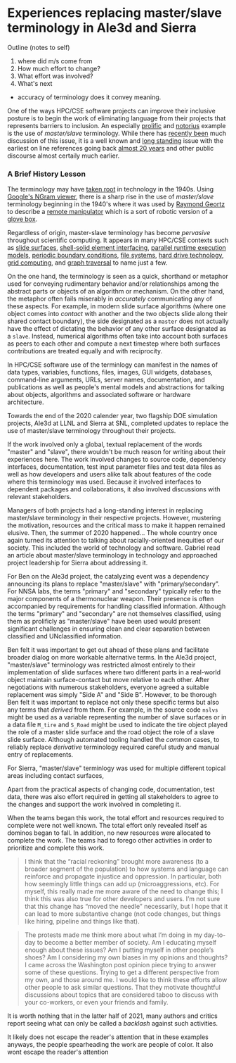 # Experiences replacing master/slave terminology in Ale3d and Sierra

Outline (notes to self)
1. where did m/s come from
2. How much effort to change?
3. What effort was involved?
4. What's next
* accuracy of terminology does it convey meaning.


One of the ways HPC/CSE software projects can improve their inclusive posture is to begin the work of eliminating language from their projects that represents barriers to inclusion.
An especially [prolific](https://github.com/search?q=master+slave&type=code) and [notorius](https://www.wired.com/story/tech-confronts-use-labels-master-slave/) example is the use of *master/slave* terminology.
While there has [recently been](https://www.google.com/search?q=%22master%22+%22slave%22+terminology+in+software&sxsrf=AOaemvIy5OkrC1xJEV_CJrUNIG3Tvmtlrg:1643308409486&source=lnt&tbs=qdr:y&sa=X&ved=2ahUKEwjdlYPwyNL1AhVuD0QIHXqoBOsQpwV6BAgBEBk&biw=1616&bih=948&dpr=1) much discussion of this issue, it is a well known and [long standing](https://www.jstor.org/stable/40061475) issue with the earliest on line references going back [almost 20 years](http://www.cnn.com/2003/TECH/ptech/11/26/master.term.reut/index.html) and other public discourse almost certaily much earlier.

### A Brief History Lesson

The terminology may have [taken root](https://www.cise.ufl.edu/~sahni/papers/masterslave2.pdf) in technology in the 1940s.
Using [Google's NGram viewer](https://books.google.com/ngrams/graph?content=master-slave&year_start=1800&year_end=2019&case_insensitive=on&corpus=26&smoothing=3&direct_url=t4%3B%2Cmaster%20-%20slave%3B%2Cc0%3B%2Cs0%3B%3Bmaster%20-%20slave%3B%2Cc0%3B%3BMaster%20-%20Slave%3B%2Cc0%3B%3BMaster%20-%20slave%3B%2Cc0%3B%3BMASTER%20-%20SLAVE%3B%2Cc0), there is a sharp rise in the use of *master/slave* terminology beginning in the 1940's where it was used by [Raymond Geortz](https://en.wikipedia.org/wiki/Raymond_Goertz) to describe a [remote manipulator](https://en.wikipedia.org/wiki/Remote_manipulator) which is a sort of robotic version of a [glove box](https://en.wikipedia.org/wiki/Glovebox).

Regardless of origin, master-slave terminology has become *pervasive* throughout scientific computing.
It appears in many HPC/CSE contexts such as [slide surfaces](https://abaqus-docs.mit.edu/2017/English/SIMACAEITNRefMap/simaitn-c-contactpairform.htm), [shell-solid element interfacing](https://www.dynasupport.com/tutorial/contact-modeling-in-ls-dyna/contact-types), [parallel runtime execution models](http://charm.cs.uiuc.edu/research/masterSlave), [periodic boundary conditions](https://www.researchgate.net/figure/Master-slave-set-up-for-periodic-boundary-conditions-on-VE-with-a-non-periodic-mesh-see_fig3_320079614), [file systems](https://activemq.apache.org/shared-file-system-master-slave), [hard drive technology](https://computer.howstuffworks.com/ide.htm), [grid computing](https://sites.cs.ucsb.edu/~rich/publications/shao-hcw.pdf), and [graph traversal](https://dl.acm.org/doi/abs/10.1145/3350546.3352536) to name just a few.

On the one hand, the terminology is seen as a quick, shorthand or metaphor used for conveying rudimentary behavior and/or relationships among the abstract parts or objects of an algorithm or mechanism.
On the other hand, the metaphor often fails miserably in *accurately* communicating any of these aspects.
For example, in modern slide surface algorithms (where one object comes into *contact* with another and the two objects slide along their shared contact boundary), the side designated as a `master` does not actually have the effect of dictating the behavior of any other surface designated as a `slave`.
Instead, numerical algorithms often take into account both surfaces as peers to each other and compute a next timestep where both surfaces contributions are treated equally and with reciprocity.

In HPC/CSE software use of the terminlogy can manifest in the names of data types, variables, functions, files, images, GUI widgets, databases, command-line arguments, URLs, server names, documentation, and publications as well as people's mental models and abstractions for talking about objects, algorithms and associated software or hardware architecture.

Towards the end of the 2020 calender year, two flagship DOE simulation projects, Ale3d at LLNL and Sierra at SNL, completed updates to replace the use of master/slave terminology throughout their projects.

If the work involved only a global, textual replacement of the words "master" and "slave", there wouldn't be much reason for writing about their experiences here.
The work involved changes to source code, dependency interfaces, documentation, test input parameter files and test data files as well as how developers and users alike talk about features of the code where this terminology was used.
Because it involved interfaces to dependent packages and collaborations, it also involved discussions with relevant stakeholders.

Managers of both projects had a long-standing interest in replacing master/slave terminology in their respective projects.
However, mustering the motivation, resources and the critical mass to make it happen remained elusive.
Then, the summer of 2020 happened...
The whole country once again turned its attention to talking about racially-oriented inequities of our society.
This included the world of technology and software.
Gabriel read an article about master/slave terminology in technology and approached project leadership for Sierra about addressing it.

For Ben on the Ale3d project, the catalyzing event was a dependency announcing its plans to replace "master/slave" with "primary/secondary".
For NNSA labs, the terms "primary" and "secondary" typically refer to the major components of a thermonuclear weapon.
Their presence is often accompanied by requirements for handling classified information.
Although the terms "primary" and "secondary" are not themselves classified, using them as prolificly as "master/slave" have been used would present significant challenges in ensuring clean and clear separation between classified and UNclassified information.

Ben felt it was important to get out ahead of these plans and facilitate broader dialog on more workable alternative terms.
In the Ale3d project, "master/slave" terminology was restricted almost entirely to their implementation of slide surfaces where two different parts in a real-world object maintain surface-contact but move relative to each other.
After negotiations with numerous stakeholders, everyone agreed a suitable replacement was simply "Side A" and "Side B".
However, to be thorough Ben felt it was important to replace not only these specific terms but also any terms that *derived* from them.
For example, in the source code `nslvs` might be used as a variable representing the number of slave surfaces or in a data file `M_tire` and `S_Road` might be used to indicate the tire object played the role of a master slide surface and the road object the role of a slave slide surface.
Although automated tooling handled the *common* cases, to reliably replace *derivative* terminology required careful study and manual entry of replacements.


For Sierra, "master/slave" terminlogy was used for multiple different topical areas including contact surfaces, 

Apart from the practical aspects of changing code, documentation, test data, there was also effort required in getting all stakeholders to agree to the changes and support the work involved in completing it. 

When the teams began this work, the total effort and resources required to complete were not well known.
The total effort only revealed itself as dominos began to fall.
In addition, no new resources were allocated to complete the work.
The teams had to forego other activities in order to prioritize and complete this work.

> I think that the “racial reckoning” brought more awareness (to a broader segment of the population) to how systems and language can reinforce and propagate injustice and oppression.  In particular, both how seemingly little things can add up (microaggressions, etc).  For myself, this really made me more aware of the need to change this; I think this was also true for other developers and users.  I’m not sure that this change has “moved the needle” necessarily, but I hope that it can lead to more substantive change (not code changes, but things like hiring, pipeline and things like that).

> The protests made me think more about what I’m doing in my day-to-day to become a better member of society. Am I educating myself enough about these issues? Am I putting myself in other people’s shoes? Am I considering my own biases in my opinions and thoughts? I came across the Washington post opinion piece trying to answer some of these questions. Trying to get a different perspective from my own, and those around me.
> I would like to think these efforts allow other people to ask similar questions. That they motivate thoughtful discussions about topics that are considered taboo to discuss with your co-workers, or even your friends and family.

It is worth nothing that in the latter half of 2021, many authors and critics report seeing what can only be called a *backlash* against such activities.

It likely does not escape the reader's attention that in these examples anyways, the people spearheading the work are people of color.
It also wont escape the reader's attention
